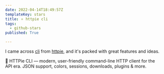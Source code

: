 ```yaml
---
date: 2022-04-14T18:49:57Z
templateKey: stars
title: ⭐ httpie cli
tags:
  - github-stars
published: True

---
```


I came across [cli](https://github.com/httpie/cli) from [httpie](https://github.com/httpie), and it's packed with great features and ideas.

🥧 HTTPie CLI  — modern, user-friendly command-line HTTP client for the API era. JSON support, colors, sessions, downloads, plugins & more.
